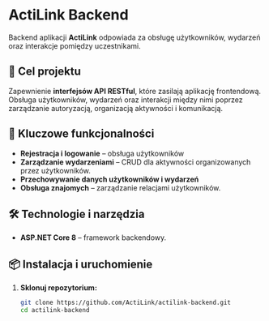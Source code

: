 # ActiLink Backend

Backend aplikacji **ActiLink** odpowiada za obsługę użytkowników, wydarzeń oraz interakcje pomiędzy uczestnikami.

## 🎯 Cel projektu
Zapewnienie **interfejsów API RESTful**, które zasilają aplikację frontendową. Obsługa użytkowników, wydarzeń oraz interakcji między nimi poprzez zarządzanie autoryzacją, organizacją aktywności i komunikacją.

## 🚀 Kluczowe funkcjonalności
- **Rejestracja i logowanie** – obsługa użytkowników
- **Zarządzanie wydarzeniami** – CRUD dla aktywności organizowanych przez użytkowników.
- **Przechowywanie danych użytkowników i wydarzeń**
- **Obsługa znajomych** – zarządzanie relacjami użytkowników.

## 🛠 Technologie i narzędzia
- **ASP.NET Core 8** – framework backendowy.

## 📦 Instalacja i uruchomienie
1. **Sklonuj repozytorium:**
   ```sh
   git clone https://github.com/ActiLink/actilink-backend.git
   cd actilink-backend
